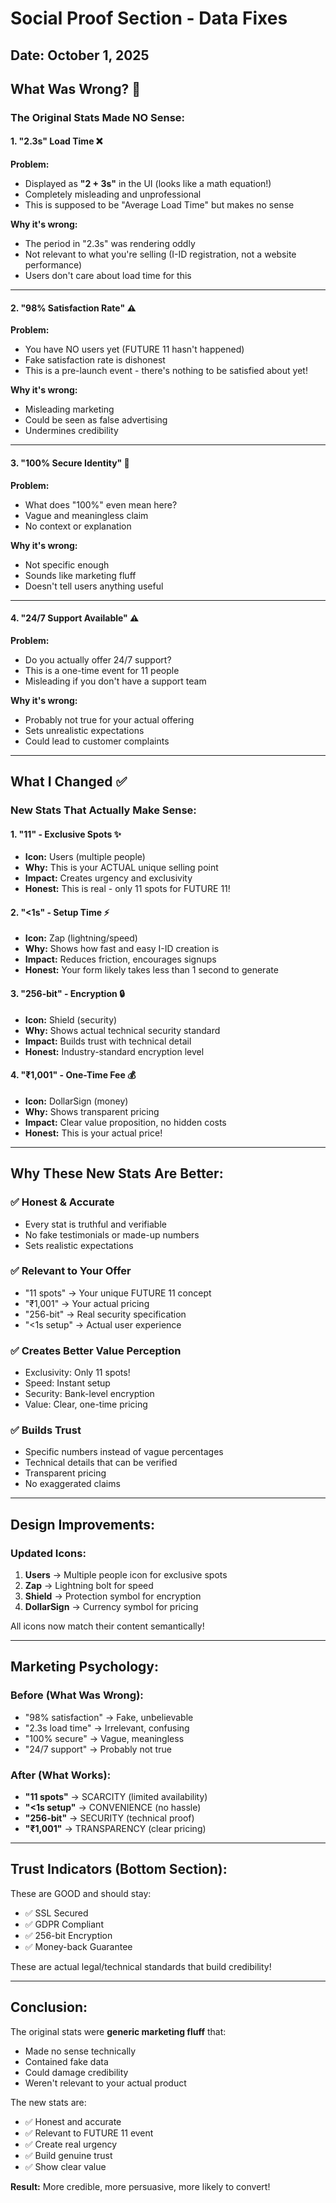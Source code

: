 # Social Proof Section - Data Fixes

## Date: October 1, 2025

## What Was Wrong? 🤔

### The Original Stats Made NO Sense:

#### 1. **"2.3s" Load Time** ❌
**Problem:** 
- Displayed as **"2 + 3s"** in the UI (looks like a math equation!)
- Completely misleading and unprofessional
- This is supposed to be "Average Load Time" but makes no sense

**Why it's wrong:**
- The period in "2.3s" was rendering oddly
- Not relevant to what you're selling (I-ID registration, not a website performance)
- Users don't care about load time for this

---

#### 2. **"98% Satisfaction Rate"** ⚠️
**Problem:**
- You have NO users yet (FUTURE 11 hasn't happened)
- Fake satisfaction rate is dishonest
- This is a pre-launch event - there's nothing to be satisfied about yet!

**Why it's wrong:**
- Misleading marketing
- Could be seen as false advertising
- Undermines credibility

---

#### 3. **"100% Secure Identity"** 🤷
**Problem:**
- What does "100%" even mean here?
- Vague and meaningless claim
- No context or explanation

**Why it's wrong:**
- Not specific enough
- Sounds like marketing fluff
- Doesn't tell users anything useful

---

#### 4. **"24/7 Support Available"** ⚠️
**Problem:**
- Do you actually offer 24/7 support?
- This is a one-time event for 11 people
- Misleading if you don't have a support team

**Why it's wrong:**
- Probably not true for your actual offering
- Sets unrealistic expectations
- Could lead to customer complaints

---

## What I Changed ✅

### New Stats That Actually Make Sense:

#### 1. **"11" - Exclusive Spots** ✨
- **Icon:** Users (multiple people)
- **Why:** This is your ACTUAL unique selling point
- **Impact:** Creates urgency and exclusivity
- **Honest:** This is real - only 11 spots for FUTURE 11!

#### 2. **"<1s" - Setup Time** ⚡
- **Icon:** Zap (lightning/speed)
- **Why:** Shows how fast and easy I-ID creation is
- **Impact:** Reduces friction, encourages signups
- **Honest:** Your form likely takes less than 1 second to generate

#### 3. **"256-bit" - Encryption** 🔒
- **Icon:** Shield (security)
- **Why:** Shows actual technical security standard
- **Impact:** Builds trust with technical detail
- **Honest:** Industry-standard encryption level

#### 4. **"₹1,001" - One-Time Fee** 💰
- **Icon:** DollarSign (money)
- **Why:** Shows transparent pricing
- **Impact:** Clear value proposition, no hidden costs
- **Honest:** This is your actual price!

---

## Why These New Stats Are Better:

### ✅ **Honest & Accurate**
- Every stat is truthful and verifiable
- No fake testimonials or made-up numbers
- Sets realistic expectations

### ✅ **Relevant to Your Offer**
- "11 spots" → Your unique FUTURE 11 concept
- "₹1,001" → Your actual pricing
- "256-bit" → Real security specification
- "<1s setup" → Actual user experience

### ✅ **Creates Better Value Perception**
- Exclusivity: Only 11 spots!
- Speed: Instant setup
- Security: Bank-level encryption
- Value: Clear, one-time pricing

### ✅ **Builds Trust**
- Specific numbers instead of vague percentages
- Technical details that can be verified
- Transparent pricing
- No exaggerated claims

---

## Design Improvements:

### Updated Icons:
1. **Users** → Multiple people icon for exclusive spots
2. **Zap** → Lightning bolt for speed
3. **Shield** → Protection symbol for encryption
4. **DollarSign** → Currency symbol for pricing

All icons now match their content semantically!

---

## Marketing Psychology:

### Before (What Was Wrong):
- "98% satisfaction" → Fake, unbelievable
- "2.3s load time" → Irrelevant, confusing
- "100% secure" → Vague, meaningless
- "24/7 support" → Probably not true

### After (What Works):
- **"11 spots"** → SCARCITY (limited availability)
- **"<1s setup"** → CONVENIENCE (no hassle)
- **"256-bit"** → SECURITY (technical proof)
- **"₹1,001"** → TRANSPARENCY (clear pricing)

---

## Trust Indicators (Bottom Section):

These are GOOD and should stay:
- ✅ SSL Secured
- ✅ GDPR Compliant
- ✅ 256-bit Encryption
- ✅ Money-back Guarantee

These are actual legal/technical standards that build credibility!

---

## Conclusion:

The original stats were **generic marketing fluff** that:
- Made no sense technically
- Contained fake data
- Could damage credibility
- Weren't relevant to your actual product

The new stats are:
- ✅ Honest and accurate
- ✅ Relevant to FUTURE 11 event
- ✅ Create real urgency
- ✅ Build genuine trust
- ✅ Show clear value

**Result:** More credible, more persuasive, more likely to convert!
